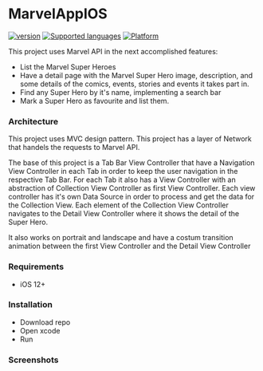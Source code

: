 # MarvelAppIOS

[![version](https://img.shields.io/badge/version-v1.0-green.svg)](https://github.com/Aniiram/MarvelAppIOS)
[![Supported languages](https://img.shields.io/badge/languages-swift-green.svg)](https://github.com/Aniiram/MarvelAppIOS)
[![Platform](https://img.shields.io/badge/platform-iPhone%20%7C%20iPad-green.svg)](https://github.com/Aniiram/MarvelAppIOS)

This project uses Marvel API in the next accomplished features:

* List the Marvel Super Heroes
* Have a detail page with the Marvel Super Hero image, description, and some details of the comics, events, stories and events it takes part in.
* Find any Super Hero by it's name, implementing a search bar
* Mark a Super Hero as favourite and list them.

### Architecture

This project uses MVC design pattern. This project has a layer of Network that handels the requests to Marvel API. 

The base of this project is a Tab Bar View Controller that have a Navigation View Controller in each Tab in order to keep the user navigation in the respective Tab Bar. For each Tab it also has a View Controller with an abstraction of Collection View Controller as first View Controller. Each view controller has it's own Data Source in order to process and get the data for the Collection View. Each element of the Collection View Controller navigates to the Detail View Controller where it shows the detail of the Super Hero.

It also works on portrait and landscape and have a costum transition animation between the first View Controller and the Detail View Controller

### Requirements

- iOS 12+

### Installation

- Download repo
- Open xcode
- Run

### Screenshots

